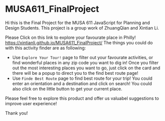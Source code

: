 # MUSA611_FinalProject

Hi this is the Final Project for the MUSA 611 JavaScript for Planning and Design Students. This project is a group work of ZhuangQian and Xintian Li.

Please Click on this link to explore your favourate place in Philly!
https://xintianli.github.io/MUSA611_FinalProject/
The things you could do with this activity finder are as following:
* Use `Explore Your Tour!` page to filter out your favourate activities, or find wonderful places in any zip code you want to dig in! Once you filter out the most interesting places you want to go, just click on the card and there will be a popup to direct you to the find best route page!
* Use `Finde Best Route` page to find best route for your trip! You could enter an orientation and a destination and click on search! You could also click on the little button to get your current place.

Please feel free to explore this product and offer us valuabel suggestions to improve user experience!

Thank you!
